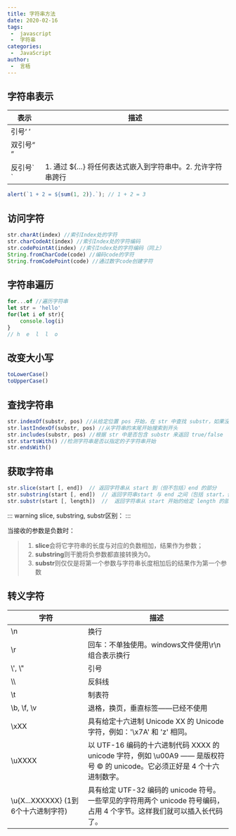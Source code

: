 ```yaml
---
title: 字符串方法
date: 2020-02-16
tags:
 -  javascript
 -  字符串
categories:
 -  JavaScript
author:
 -  言梧
---
```

## 字符串表示

表示 | 描述
---|---
引号‘ ’ | 
双引号“ ” | 
反引号\`  \` | 1. 通过 ${…} 将任何表达式嵌入到字符串中。2. 允许字符串跨行


```js
alert(`1 + 2 = ${sum(1, 2)}.`); // 1 + 2 = 3
```

## 访问字符

```js
str.charAt(index) //索引Index处的字符
str.charCodeAt(index) //索引Index处的字符编码
str.codePointAt(index) //索引Index处的字符编码（同上）
String.fromCharCode(code) //编码code的字符
String.fromCodePoint(code) //通过数字code创建字符
```

## 字符串遍历
```js
for...of //遍历字符串
let str = 'hello'
for(let i of str){
    console.log(i)
}
// h  e  l  l  o
```

## 改变大小写

```js
toLowerCase()
toUpperCase()
```

## 查找字符串

```js
str.indexOf(substr, pos) //从给定位置 pos 开始，在 str 中查找 substr，如果没有找到，则返回 -1，否则返回匹配成功的位置
str.lastIndexOf(substr, pos) //从字符串的末尾开始搜索到开头
str.includes(substr, pos) //根据 str 中是否包含 substr 来返回 true/false
str.startsWith() //检测字符串是否以指定的子字符串开始
str.endsWith()
```

## 获取字符串

```js
str.slice(start [, end])  // 返回字符串从 start 到（但不包括）end 的部分
str.substring(start [, end])  // 返回字符串start 与 end 之间（包括 start，但不包括 end）
str.substr(start [, length])  //  返回字符串从 start 开始的给定 length 的部分
```
::: warning
slice, substring, substr区别：
:::

当接收的参数是负数时：
> 1. **slice**会将它字符串的长度与对应的负数相加，结果作为参数；
> 2. **substring**则干脆将负参数都直接转换为0。
> 3. **substr**则仅仅是将第一个参数与字符串长度相加后的结果作为第一个参数


## 转义字符

字符 | 描述
---|---
\n | 换行
\r | 回车：不单独使用。windows文件使用\r\n组合表示换行
\\', \\" | 引号
\\\ | 反斜线
\t | 制表符
\b, \f, \v | 退格，换页，垂直标签——已经不使用
\xXX | 具有给定十六进制 Unicode XX 的 Unicode 字符，例如：'\x7A' 和 'z' 相同。
\uXXXX | 	以 UTF-16 编码的十六进制代码 XXXX 的 unicode 字符，例如 \u00A9 —— 是版权符号 © 的 unicode。它必须正好是 4 个十六进制数字。
\u{X...XXXXXX} (1到6个十六进制字符)| 具有给定 UTF-32 编码的 unicode 符号。一些罕见的字符用两个 unicode 符号编码，占用 4 个字节。这样我们就可以插入长代码了。

